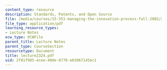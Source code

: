 ```yaml
---
content_type: resource
description: Standards, Patents, and Open Source
file: /media/courses/15-351-managing-the-innovation-process-fall-2002/2f81f985ecee40de8770e03d67145ec1_lecture2324.pdf
file_type: application/pdf
learning_resource_types:
- Lecture Notes
ocw_type: OCWFile
parent_title: Lecture Notes
parent_type: CourseSection
resourcetype: Document
title: lecture2324.pdf
uid: 2f81f985-ecee-40de-8770-e03d67145ec1
---
```

